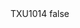 <?xml version="1.0" encoding="UTF-8"?>
<CustomMetadata xmlns="http://soap.sforce.com/2006/04/metadata">
    <label>TXU1014</label>
    <protected>false</protected>
</CustomMetadata>
